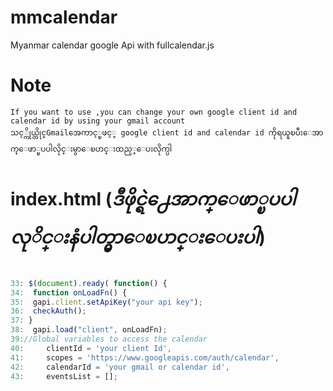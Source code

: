 # mmcalendar
Myanmar calendar google Api with fullcalendar.js

# Note
`If you want to use ,you can change your own google client id and calendar id by using your gmail account ` <br>
`သင့္ကိုယ္တိုင္Gmailအေကာင့္ၿဖင့္ google client id and calendar id ကိုရယူၿပီးေအာက္ေဖာ္ၿပပါလိုင္းမွာေၿပာင္းထည့္ေပးလိုက္ပါ`

# index.html (***ဒီဖိုင္ရဲ႕ေအာက္ေဖာ္ၿပပါလုိင္းနံပါတ္မွာေၿပာင္းေပးပါ***)
```Javascript

33: $(document).ready( function() {
34:  function onLoadFn() {
35:  gapi.client.setApiKey("your api key");
36:  checkAuth();
37: }
38:  gapi.load("client", onLoadFn);
39://Global variables to access the calendar
40:     clientId = 'your client Id',
41:     scopes = 'https://www.googleapis.com/auth/calendar',
42:     calendarId = 'your gmail or calendar id',
43:     eventsList = [];  
```
